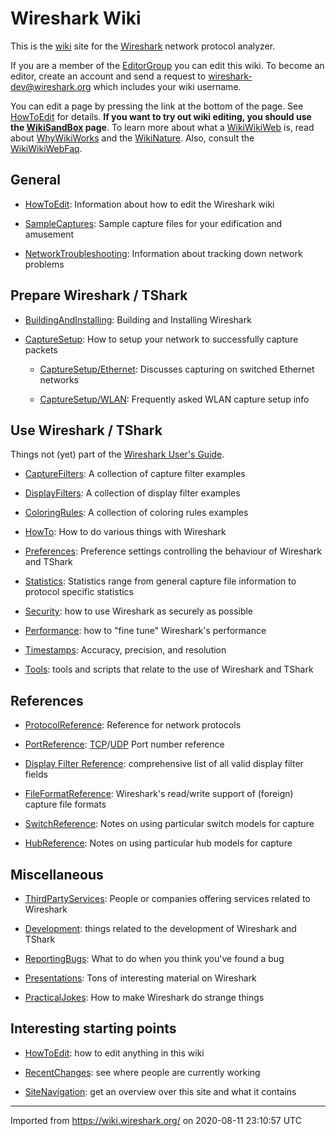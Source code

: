 # Wireshark Wiki

This is the [wiki](http://en.wikipedia.org/wiki/Wiki) site for the [Wireshark](http://www.wireshark.org) network protocol analyzer.

If you are a member of the [EditorGroup](/EditorGroup) you can edit this wiki. To become an editor, create an account and send a request to <wireshark-dev@wireshark.org> which includes your wiki username.

You can edit a page by pressing the link at the bottom of the page. See [HowToEdit](/HowToEdit) for details. **If you want to try out wiki editing, you should use the [WikiSandBox](/WikiSandBox) page**. To learn more about what a [WikiWikiWeb](/WikiWikiWeb) is, read about [WhyWikiWorks](http://moinmoin.wikiwikiweb.de/WhyWikiWorks "MoinMoin") and the [WikiNature](http://moinmoin.wikiwikiweb.de/WikiNature "MoinMoin"). Also, consult the [WikiWikiWebFaq](http://moinmoin.wikiwikiweb.de/WikiWikiWebFaq "MoinMoin").

## General

  - [HowToEdit](/HowToEdit): Information about how to edit the Wireshark wiki

  - [SampleCaptures](/SampleCaptures): Sample capture files for your edification and amusement

  - [NetworkTroubleshooting](/NetworkTroubleshooting): Information about tracking down network problems

## Prepare Wireshark / TShark

  - [BuildingAndInstalling](/BuildingAndInstalling): Building and Installing Wireshark

  - [CaptureSetup](/CaptureSetup): How to setup your network to successfully capture packets
    
      - [CaptureSetup/Ethernet](/CaptureSetup/Ethernet): Discusses capturing on switched Ethernet networks
    
      - [CaptureSetup/WLAN](/CaptureSetup/WLAN): Frequently asked WLAN capture setup info

## Use Wireshark / TShark

Things not (yet) part of the [Wireshark User's Guide](http://www.wireshark.org/docs/wsug_html_chunked/).

  - [CaptureFilters](/CaptureFilters): A collection of capture filter examples

  - [DisplayFilters](/DisplayFilters): A collection of display filter examples

  - [ColoringRules](/ColoringRules): A collection of coloring rules examples

  - [HowTo](/HowTo): How to do various things with Wireshark

  - [Preferences](/Preferences): Preference settings controlling the behaviour of Wireshark and TShark

  - [Statistics](/Statistics): Statistics range from general capture file information to protocol specific statistics

  - [Security](/Security): how to use Wireshark as securely as possible

  - [Performance](/Performance): how to "fine tune" Wireshark's performance

  - [Timestamps](/Timestamps): Accuracy, precision, and resolution

  - [Tools](/Tools): tools and scripts that relate to the use of Wireshark and TShark

## References

  - [ProtocolReference](/ProtocolReference): Reference for network protocols

  - [PortReference](/PortReference): [TCP](/TCP)/[UDP](/UDP) Port number reference

  - [Display Filter Reference](http://www.wireshark.org/docs/dfref/): comprehensive list of all valid display filter fields

  - [FileFormatReference](/FileFormatReference): Wireshark's read/write support of (foreign) capture file formats

  - [SwitchReference](/SwitchReference): Notes on using particular switch models for capture

  - [HubReference](/HubReference): Notes on using particular hub models for capture

## Miscellaneous

  - [ThirdPartyServices](/ThirdPartyServices): People or companies offering services related to Wireshark

  - [Development](/Development): things related to the development of Wireshark and TShark

  - [ReportingBugs](/ReportingBugs): What to do when you think you've found a bug

  - [Presentations](/Presentations): Tons of interesting material on Wireshark

  - [PracticalJokes](/PracticalJokes): How to make Wireshark do strange things

## Interesting starting points

  - [HowToEdit](/HowToEdit): how to edit anything in this wiki

  - [RecentChanges](/RecentChanges): see where people are currently working

  - [SiteNavigation](/SiteNavigation): get an overview over this site and what it contains

---

Imported from https://wiki.wireshark.org/ on 2020-08-11 23:10:57 UTC
